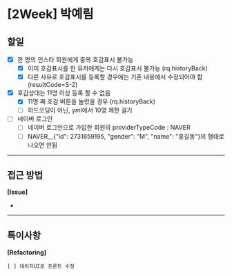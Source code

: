 # [2Week] 박예림

## 할일

- [x] 한 명의 인스타 회원에게 중복 호감표시 불가능
    - [x] 이미 호감표시를 한 유저에게는 다시 호감표시 불가능 (rq.historyBack)
    - [x] 다른 사유로 호감표시를 등록할 경우에는 기존 내용에서 수정되어야 함 (resultCode=S-2)
- [x] 호감상대는 11명 이상 등록 할 수 없음
    - [x] 11명 째 호감 버튼을 눌렀을 경우 (rq.historyBack)
    - [ ] 하드코딩이 아닌, yml에서 10명 제한 걸기
-  [ ] 네이버 로그인
    - [ ] 네이버 로그인으로 가입한 회원의 providerTypeCode : NAVER
    - [ ] NAVER__{"id": 2731659195, "gender": "M", "name": "홍길동"}의 형태로 나오면 안됨

---

## 접근 방법

**[Issue]**

- 

---

## 특이사항

**[Refactoring]**

    [ ] 데이지UI로 프론트 수정